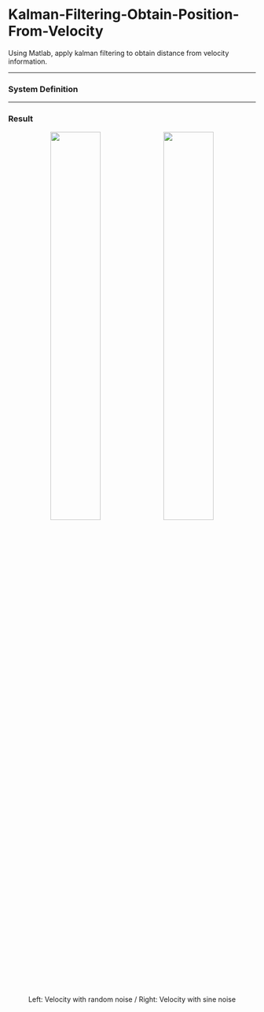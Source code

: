 # Kalman-Filtering-Obtain-Position-From-Velocity
Using Matlab, apply kalman filtering to obtain distance from velocity information.

<hr>
<h3>System Definition</h3>
<div align="center>
  <img src = "https://github.com/user-attachments/assets/dc464490-1026-46aa-b474-ca792e25e2cf" width="45%" height="45%">
</div>
<hr>
<h3>Result</h3>
<div align="center">
  <img src = "https://github.com/user-attachments/assets/5fe73690-4711-4bc5-a4f0-7e024a485fdf" width="45%" height="45%">
  <img src = "https://github.com/user-attachments/assets/78f64289-89ef-40df-b755-2480ce92426b" width="45%" height="45%">
  <br>
  Left: Velocity with random noise / Right: Velocity with sine noise
  
</div>
